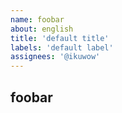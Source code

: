 ```yaml
---
name: foobar
about: english
title: 'default title'
labels: 'default label'
assignees: '@ikuwow'
---
```


## foobar

